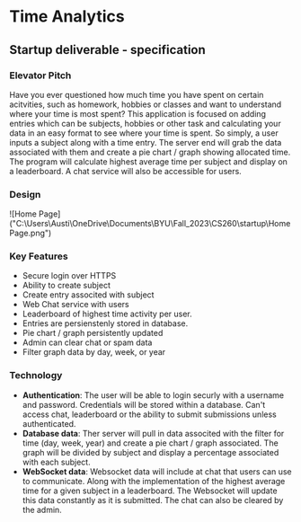 # Time Analytics

## Startup deliverable - specification

### Elevator Pitch
Have you ever questioned how much time you have spent on certain acitvities, such as homework, hobbies or classes and want to understand where your time is most spent? This application is focused on adding entries which can be subjects, hobbies or other task and calculating your data in an easy format to see where your time is spent. So simply, a user inputs a subject along with a time entry. The server end will grab the data associated with them and create a pie chart / graph showing allocated time. The program will calculate highest average time per subject and display on a leaderboard. A chat service will also be accessible for users.
### Design
![Home Page]("C:\Users\Austi\OneDrive\Documents\BYU\Fall_2023\CS260\startup\Home Page.png")
### Key Features
* Secure login over HTTPS
* Ability to create subject
* Create entry associted with subject
* Web Chat service with users
* Leaderboard of highest time activity per user.
* Entries are persienstenly stored in database.
* Pie chart / graph persistently updated 
* Admin can clear chat or spam data
* Filter graph data by day, week, or year

### Technology
* **Authentication**: The user will be able to login securly with a username and password. Credentials will be stored within a database. Can't access chat, leaderboard or the ability to submit submissions unless authenticated.
* **Database data**: Ther server will pull in data associted with the filter for time (day, week, year) and create a pie chart / graph associated. The graph will be divided by subject and display a percentage associated with each subject.
* **WebSocket data**: Websocket data will include at chat that users can use to communicate. Along with the implementation of the highest average time for a given subject in a leaderboard. The Websocket will update this data constantly as it is submitted. The chat can also be cleared by the admin.  
